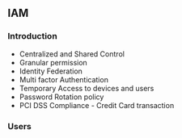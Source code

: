 

## IAM

### Introduction

 - Centralized and Shared Control
 - Granular permission
 - Identity Federation
 - Multi factor Authentication
 - Temporary Access to devices and users
 - Password Rotation policy
 - PCI DSS Compliance - Credit Card transaction
 
### Users



 

<!--stackedit_data:
eyJoaXN0b3J5IjpbLTg3MTc3Njk2OF19
-->